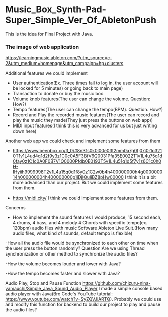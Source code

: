 # Music_Box_Synth-Pad-Super_Simple_Ver_Of_AbletonPush

This is the idea for Final Project with Java.

### The image of web application
https://learningmusic.ableton.com/?utm_source=c-2&utm_medium=homepage&utm_campaign=hp+clusters

Additional features we could implement
- User authentication(Ex. Three times fail to log in, the user account will be locked for 5 minutes) or going back to main page)
- Transaction to donate or buy the music box
- Volume knob features(The user can change the volume. Question: How?)
- Tempo features(The user can change the tempo(BPM). Question. How?) 
- Record and Play the recorded music features(The user can record and play the music they made(They just press the buttons on web app))
- MIDI input features(I think this is very advanced for us but just writing down here)

Another web app we could check and implement some features from them

- https://www.beepbox.co/3_0/#8n31s0k0l00e03t2mm0a7g0fj07i0r1o3210T1v1L4ud4q1d2f9y3z1C0c0A5F3BfV6Q0031Pfa35E0022T1v1L4u75q1d0fay0z1C1c0A0F0B7V1Q0000Pfdb0E0193T5v1L4u51q1d5f7y1z6C1c0h0H-IHyiih9999998T2v1L4u15q0d1f8y0z1C2w0b4h400000000h4g000000014h000000004h400000000p1iDjIQuIiBZ8pHw00000
I think it is a bit more advanced than our project. But we could implement some features from them.

- https://midi.city/
I think we could implement some features from them.


Concerns
- How to implement the sound features
I would produce, 15 second each, 4 drums, 4 bass, and 4 melody 4 Chords with specific tempo(ex. 120bpm) audio files with music Software Ableton Live Suit.(How many audio files, what kind of sounds, default tempo is flexible)

-How all the audio file would be synchronized to each other on time when the user press the button randomly?
Question:Are we using Thread synchronization or other method to synchronize the audio files?

-How the volume becomes louder and lower with Java?

-How the tempo becomes faster and slower with Java?

Audio Play, Stop and Pause Function
https://github.com/chizuru-nina-yamauchi/Simple_Java_Sound_Audio_Player
I made a simple console based audio player with Java(Bro Code's YouTube tutorial: https://www.youtube.com/watch?v=SyZQVJiARTQ). 
Probably we could use and modify this function for backend to build our project to play and pause the audio files?
